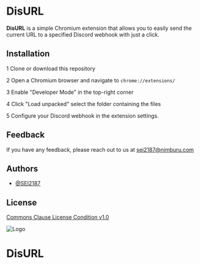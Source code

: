 
# DisURL

**DisURL** is a simple Chromium extension that allows you to easily send the current URL to a specified Discord webhook with just a click.


## Installation
 
1 Clone or download this repository

2 Open a Chromium browser and navigate to `chrome://extensions/`

3 Enable "Developer Mode" in the top-right corner

4 Click "Load unpacked" select the folder containing the files

5 Configure your Discord webhook in the extension settings.
    
## Feedback

If you have any feedback, please reach out to us at sei2187@nimburu.com


## Authors

- [@SEI2187](https://www.github.com/SEI2187)


## License

[Commons Clause License Condition v1.0](https://commonsclause.com)


![Logo](https://cdn.shopify.com/s/files/1/0892/0973/3384/files/bvannntyrntnerntr.png?v=1729545137)

# DisURL
